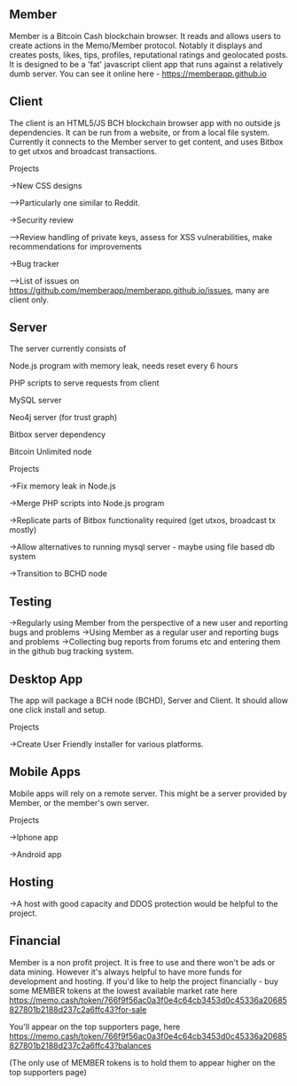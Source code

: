 Member
------

Member is a Bitcoin Cash blockchain browser. It reads and allows users to create actions in the Memo/Member protocol.
Notably it displays and creates posts, likes, tips, profiles, reputational ratings and geolocated posts.
It is designed to be a 'fat' javascript client app that runs against a relatively dumb server. 
You can see it online here - https://memberapp.github.io


Client
------
The client is an HTML5/JS BCH blockchain browser app with no outside js dependencies. It can be run from a website, or from a local file system.
Currently it connects to the Member server to get content, and uses Bitbox to get utxos and broadcast transactions.

Projects

->New CSS designs

-->Particularly one similar to Reddit.


->Security review

-->Review handling of private keys, assess for XSS vulnerabilities, make recommendations for improvements


->Bug tracker

-->List of issues on https://github.com/memberapp/memberapp.github.io/issues, many are client only.

Server
------

The server currently consists of

Node.js program with memory leak, needs reset every 6 hours

PHP scripts to serve requests from client

MySQL server

Neo4j server (for trust graph)

Bitbox server dependency

Bitcoin Unlimited node

Projects

->Fix memory leak in Node.js

->Merge PHP scripts into Node.js program

->Replicate parts of Bitbox functionality required (get utxos, broadcast tx mostly)

->Allow alternatives to running mysql server - maybe using file based db system

->Transition to BCHD node

Testing
-------

->Regularly using Member from the perspective of a new user and reporting bugs and problems
->Using Member as a regular user and reporting bugs and problems
->Collecting bug reports from forums etc and entering them in the github bug tracking system.


Desktop App
-----------

The app will package a BCH node (BCHD), Server and Client. It should allow one click install and setup.

Projects

->Create User Friendly installer for various platforms.

Mobile Apps
-----------

Mobile apps will rely on a remote server. This might be a server provided by Member, or the member's own server.

Projects

->Iphone app

->Android app

Hosting
-------

->A host with good capacity and DDOS protection would be helpful to the project.

Financial
---------

Member is a non profit project. It is free to use and there won't be ads or data mining. However it's always helpful to have more funds for development and hosting. If you'd like to
help the project financially - buy some MEMBER tokens at the lowest available market rate here
https://memo.cash/token/766f9f56ac0a3f0e4c64cb3453d0c45336a20685827801b2188d237c2a6ffc43?for-sale

You'll appear on the top supporters page, here
https://memo.cash/token/766f9f56ac0a3f0e4c64cb3453d0c45336a20685827801b2188d237c2a6ffc43?balances

(The only use of MEMBER tokens is to hold them to appear higher on the top supporters page)
